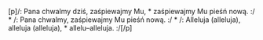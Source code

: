 [p]/: Pana chwalmy dziś, zaśpiewajmy Mu, * zaśpiewajmy Mu pieśń nową. :/ * /: Pana chwalmy, zaśpiewajmy Mu pieśń nową. :/ * /: Alleluja (alleluja), alleluja (alleluja), * allelu–alleluja. :/[/p]